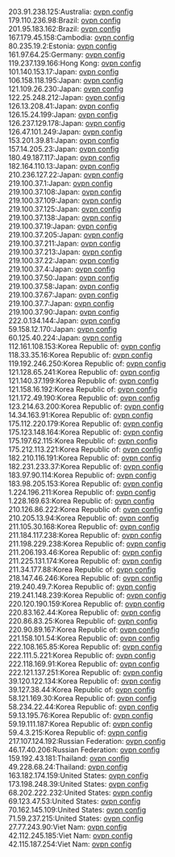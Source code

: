 203.91.238.125:Australia: [ovpn config](vpn/203_91_238_125.ovpn)  
179.110.236.98:Brazil: [ovpn config](vpn/179_110_236_98.ovpn)  
201.95.183.162:Brazil: [ovpn config](vpn/201_95_183_162.ovpn)  
167.179.45.158:Cambodia: [ovpn config](vpn/167_179_45_158.ovpn)  
80.235.19.2:Estonia: [ovpn config](vpn/80_235_19_2.ovpn)  
161.97.64.25:Germany: [ovpn config](vpn/161_97_64_25.ovpn)  
119.237.139.166:Hong Kong: [ovpn config](vpn/119_237_139_166.ovpn)  
101.140.153.17:Japan: [ovpn config](vpn/101_140_153_17.ovpn)  
106.158.118.195:Japan: [ovpn config](vpn/106_158_118_195.ovpn)  
121.109.26.230:Japan: [ovpn config](vpn/121_109_26_230.ovpn)  
122.25.248.212:Japan: [ovpn config](vpn/122_25_248_212.ovpn)  
126.13.208.41:Japan: [ovpn config](vpn/126_13_208_41.ovpn)  
126.15.24.199:Japan: [ovpn config](vpn/126_15_24_199.ovpn)  
126.237.129.178:Japan: [ovpn config](vpn/126_237_129_178.ovpn)  
126.47.101.249:Japan: [ovpn config](vpn/126_47_101_249.ovpn)  
153.201.39.81:Japan: [ovpn config](vpn/153_201_39_81.ovpn)  
157.14.205.23:Japan: [ovpn config](vpn/157_14_205_23.ovpn)  
180.49.187.117:Japan: [ovpn config](vpn/180_49_187_117.ovpn)  
182.164.110.13:Japan: [ovpn config](vpn/182_164_110_13.ovpn)  
210.236.127.22:Japan: [ovpn config](vpn/210_236_127_22.ovpn)  
219.100.37.1:Japan: [ovpn config](vpn/219_100_37_1.ovpn)  
219.100.37.108:Japan: [ovpn config](vpn/219_100_37_108.ovpn)  
219.100.37.109:Japan: [ovpn config](vpn/219_100_37_109.ovpn)  
219.100.37.125:Japan: [ovpn config](vpn/219_100_37_125.ovpn)  
219.100.37.138:Japan: [ovpn config](vpn/219_100_37_138.ovpn)  
219.100.37.19:Japan: [ovpn config](vpn/219_100_37_19.ovpn)  
219.100.37.205:Japan: [ovpn config](vpn/219_100_37_205.ovpn)  
219.100.37.211:Japan: [ovpn config](vpn/219_100_37_211.ovpn)  
219.100.37.213:Japan: [ovpn config](vpn/219_100_37_213.ovpn)  
219.100.37.22:Japan: [ovpn config](vpn/219_100_37_22.ovpn)  
219.100.37.4:Japan: [ovpn config](vpn/219_100_37_4.ovpn)  
219.100.37.50:Japan: [ovpn config](vpn/219_100_37_50.ovpn)  
219.100.37.58:Japan: [ovpn config](vpn/219_100_37_58.ovpn)  
219.100.37.67:Japan: [ovpn config](vpn/219_100_37_67.ovpn)  
219.100.37.7:Japan: [ovpn config](vpn/219_100_37_7.ovpn)  
219.100.37.90:Japan: [ovpn config](vpn/219_100_37_90.ovpn)  
222.0.134.144:Japan: [ovpn config](vpn/222_0_134_144.ovpn)  
59.158.12.170:Japan: [ovpn config](vpn/59_158_12_170.ovpn)  
60.125.40.224:Japan: [ovpn config](vpn/60_125_40_224.ovpn)  
112.161.108.153:Korea Republic of: [ovpn config](vpn/112_161_108_153.ovpn)  
118.33.35.16:Korea Republic of: [ovpn config](vpn/118_33_35_16.ovpn)  
119.192.246.250:Korea Republic of: [ovpn config](vpn/119_192_246_250.ovpn)  
121.128.65.241:Korea Republic of: [ovpn config](vpn/121_128_65_241.ovpn)  
121.140.37.199:Korea Republic of: [ovpn config](vpn/121_140_37_199.ovpn)  
121.158.16.192:Korea Republic of: [ovpn config](vpn/121_158_16_192.ovpn)  
121.172.49.190:Korea Republic of: [ovpn config](vpn/121_172_49_190.ovpn)  
123.214.63.200:Korea Republic of: [ovpn config](vpn/123_214_63_200.ovpn)  
14.34.163.91:Korea Republic of: [ovpn config](vpn/14_34_163_91.ovpn)  
175.112.220.179:Korea Republic of: [ovpn config](vpn/175_112_220_179.ovpn)  
175.123.148.164:Korea Republic of: [ovpn config](vpn/175_123_148_164.ovpn)  
175.197.62.115:Korea Republic of: [ovpn config](vpn/175_197_62_115.ovpn)  
175.212.113.221:Korea Republic of: [ovpn config](vpn/175_212_113_221.ovpn)  
182.210.116.191:Korea Republic of: [ovpn config](vpn/182_210_116_191.ovpn)  
182.231.233.37:Korea Republic of: [ovpn config](vpn/182_231_233_37.ovpn)  
183.97.90.114:Korea Republic of: [ovpn config](vpn/183_97_90_114.ovpn)  
183.98.205.153:Korea Republic of: [ovpn config](vpn/183_98_205_153.ovpn)  
1.224.196.211:Korea Republic of: [ovpn config](vpn/1_224_196_211.ovpn)  
1.228.169.63:Korea Republic of: [ovpn config](vpn/1_228_169_63.ovpn)  
210.126.86.222:Korea Republic of: [ovpn config](vpn/210_126_86_222.ovpn)  
210.205.13.94:Korea Republic of: [ovpn config](vpn/210_205_13_94.ovpn)  
211.105.30.168:Korea Republic of: [ovpn config](vpn/211_105_30_168.ovpn)  
211.184.117.238:Korea Republic of: [ovpn config](vpn/211_184_117_238.ovpn)  
211.198.229.238:Korea Republic of: [ovpn config](vpn/211_198_229_238.ovpn)  
211.206.193.46:Korea Republic of: [ovpn config](vpn/211_206_193_46.ovpn)  
211.225.131.174:Korea Republic of: [ovpn config](vpn/211_225_131_174.ovpn)  
211.34.177.88:Korea Republic of: [ovpn config](vpn/211_34_177_88.ovpn)  
218.147.46.246:Korea Republic of: [ovpn config](vpn/218_147_46_246.ovpn)  
219.240.49.7:Korea Republic of: [ovpn config](vpn/219_240_49_7.ovpn)  
219.241.148.239:Korea Republic of: [ovpn config](vpn/219_241_148_239.ovpn)  
220.120.190.159:Korea Republic of: [ovpn config](vpn/220_120_190_159.ovpn)  
220.83.162.44:Korea Republic of: [ovpn config](vpn/220_83_162_44.ovpn)  
220.86.83.25:Korea Republic of: [ovpn config](vpn/220_86_83_25.ovpn)  
220.90.89.167:Korea Republic of: [ovpn config](vpn/220_90_89_167.ovpn)  
221.158.101.54:Korea Republic of: [ovpn config](vpn/221_158_101_54.ovpn)  
222.108.165.85:Korea Republic of: [ovpn config](vpn/222_108_165_85.ovpn)  
222.111.5.221:Korea Republic of: [ovpn config](vpn/222_111_5_221.ovpn)  
222.118.169.91:Korea Republic of: [ovpn config](vpn/222_118_169_91.ovpn)  
222.121.137.251:Korea Republic of: [ovpn config](vpn/222_121_137_251.ovpn)  
39.120.122.134:Korea Republic of: [ovpn config](vpn/39_120_122_134.ovpn)  
39.127.38.44:Korea Republic of: [ovpn config](vpn/39_127_38_44.ovpn)  
58.121.169.30:Korea Republic of: [ovpn config](vpn/58_121_169_30.ovpn)  
58.234.22.44:Korea Republic of: [ovpn config](vpn/58_234_22_44.ovpn)  
59.13.195.76:Korea Republic of: [ovpn config](vpn/59_13_195_76.ovpn)  
59.19.111.187:Korea Republic of: [ovpn config](vpn/59_19_111_187.ovpn)  
59.4.3.215:Korea Republic of: [ovpn config](vpn/59_4_3_215.ovpn)  
217.107.124.192:Russian Federation: [ovpn config](vpn/217_107_124_192.ovpn)  
46.17.40.206:Russian Federation: [ovpn config](vpn/46_17_40_206.ovpn)  
159.192.43.181:Thailand: [ovpn config](vpn/159_192_43_181.ovpn)  
49.228.68.24:Thailand: [ovpn config](vpn/49_228_68_24.ovpn)  
163.182.174.159:United States: [ovpn config](vpn/163_182_174_159.ovpn)  
173.198.248.39:United States: [ovpn config](vpn/173_198_248_39.ovpn)  
68.202.222.232:United States: [ovpn config](vpn/68_202_222_232.ovpn)  
69.123.47.53:United States: [ovpn config](vpn/69_123_47_53.ovpn)  
70.162.145.109:United States: [ovpn config](vpn/70_162_145_109.ovpn)  
71.59.237.215:United States: [ovpn config](vpn/71_59_237_215.ovpn)  
27.77.243.90:Viet Nam: [ovpn config](vpn/27_77_243_90.ovpn)  
42.112.245.185:Viet Nam: [ovpn config](vpn/42_112_245_185.ovpn)  
42.115.187.254:Viet Nam: [ovpn config](vpn/42_115_187_254.ovpn)  
